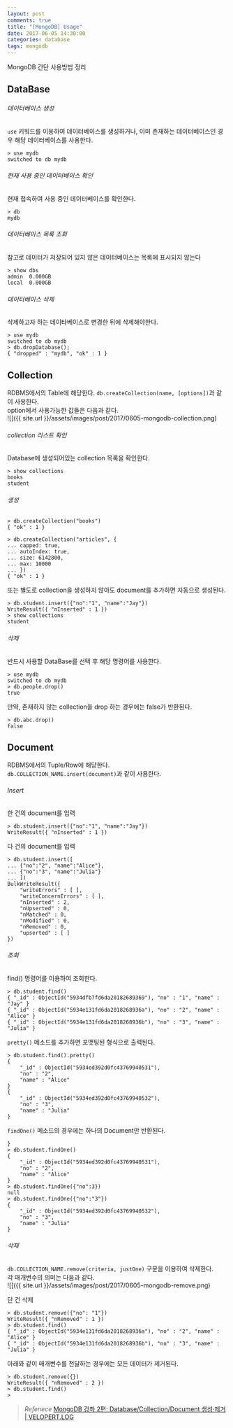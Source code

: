 ```yaml
---
layout: post
comments: true
title: "[MongoDB] Usage"
date: 2017-06-05 14:30:00
categories: database
tags: mongodb
---
```


MongoDB 간단 사용방법 정리

## DataBase
###### 데이터베이스 생성
`use` 키워드를 이용하여 데이터베이스를 생성하거나, 이미 존재하는 데이터베이스인 경우 해당 데이터베이스를 사용한다.  
```
> use mydb
switched to db mydb
```

###### 현재 사용 중인 데이터베이스 확인
현재 접속하여 사용 중인 데이터베이스를 확인한다.
```
> db
mydb
```

###### 데이터베이스 목록 조회
참고로 데이터가 저장되어 있지 않은 데이터베이스는 목록에 표시되지 않는다
```
> show dbs
admin  0.000GB
local  0.000GB
```

###### 데이터베이스 삭제
삭제하고자 하는 데이타베이스로 변경한 뒤에 삭제해야한다.
```
> use mydb
switched to db mydb
> db.dropDatabase();
{ "dropped" : "mydb", "ok" : 1 }
```

## Collection
RDBMS에서의 Table에 해당한다.
`db.createCollection(name, [options])`과 같이 사용한다.   
option에서 사용가능한 값들은 다음과 같다.   
![]({{ site.url }}/assets/images/post/2017/0605-mongodb-collection.png)

###### collection 리스트 확인
Database에 생성되어있는 collection 목록을 확인한다.
```
> show collections
books
student
```

###### 생성
```
> db.createCollection("books")
{ "ok" : 1 }

> db.createCollection("articles", {
... capped: true,
... autoIndex: true,
... size: 6142800,
... max: 10000
... })
{ "ok" : 1 }
```

또는 별도로 collection을 생성하지 않아도 document를 추가하면 자동으로 생성된다.
```
> db.student.insert({"no":"1", "name":"Jay"})
WriteResult({ "nInserted" : 1 })
> show collections
student
```

###### 삭제
반드시 사용할 DataBase를 선택 후 해당 명령어를 사용한다.
```
> use mydb
switched to db mydb
> db.people.drop()
true
```
    
만약, 존재하지 않는 collection을 drop 하는 경우에는 false가 반환된다.
```
> db.abc.drop()
false
```

## Document
RDBMS에서의 Tuple/Row에 해당한다.   
`db.COLLECTION_NAME.insert(document)`과 같이 사용한다.   

###### Insert
한 건의 document를 입력   
```
> db.student.insert({"no":"1", "name":"Jay"})
WriteResult({ "nInserted" : 1 })
```

다 건의 document를 입력
```
> db.student.insert([
... {"no":"2", "name":"Alice"},
... {"no":"3", "name":"Julia"}
... ])
BulkWriteResult({
	"writeErrors" : [ ],
	"writeConcernErrors" : [ ],
	"nInserted" : 2,
	"nUpserted" : 0,
	"nMatched" : 0,
	"nModified" : 0,
	"nRemoved" : 0,
	"upserted" : [ ]
})
```

###### 조회
find() 명령어를 이용하여 조회한다.
```
> db.student.find()
{ "_id" : ObjectId("5934dfb7fd6da20182689369"), "no" : "1", "name" : "Jay" }
{ "_id" : ObjectId("5934e131fd6da2018268936a"), "no" : "2", "name" : "Alice" }
{ "_id" : ObjectId("5934e131fd6da2018268936b"), "no" : "3", "name" : "Julia" }
```
   
`pretty()` 메소드를 추가하면 포맷팅된 형식으로 출력된다.
```
> db.student.find().pretty()
{
    "_id" : ObjectId("5934ed392d0fc43769940531"),
    "no" : "2",
    "name" : "Alice"
}
{
    "_id" : ObjectId("5934ed392d0fc43769940532"),
    "no" : "3",
    "name" : "Julia"
}
```
   
`findOne()` 메소드의 경우에는 하나의 Document만 반환된다. 
```
}
> db.student.findOne()
{
    "_id" : ObjectId("5934ed392d0fc43769940531"),
    "no" : "2",
    "name" : "Alice"
}
> db.student.findOne({"no":3})
null
> db.student.findOne({"no":"3"})
{
    "_id" : ObjectId("5934ed392d0fc43769940532"),
    "no" : "3",
    "name" : "Julia"
}
```

###### 삭제
`db.COLLECTION_NAME.remove(criteria, justOne)` 구문을 이용하여 삭제한다.       
각 매개변수의 의미는 다음과 같다.    
![]({{ site.url }}/assets/images/post/2017/0605-mongodb-remove.png)

단 건 삭제
```
> db.student.remove({"no": "1"})
WriteResult({ "nRemoved" : 1 })
> db.student.find()
{ "_id" : ObjectId("5934e131fd6da2018268936a"), "no" : "2", "name" : "Alice" }
{ "_id" : ObjectId("5934e131fd6da2018268936b"), "no" : "3", "name" : "Julia" }
```

아래와 같이 매개변수를 전달하는 경우에는 모든 데이터가 제거된다.
```
> db.student.remove({})
WriteResult({ "nRemoved" : 2 })
> db.student.find()
>
```
   
> *Refenece*
> [MongoDB 강좌 2편: Database/Collection/Document 생성·제거 | VELOPERT.LOG](https://velopert.com/457)   





 
